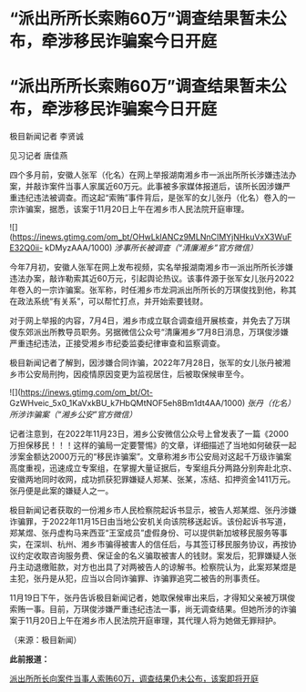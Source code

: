 # “派出所所长索贿60万”调查结果暂未公布，牵涉移民诈骗案今日开庭

# “派出所所长索贿60万”调查结果暂未公布，牵涉移民诈骗案今日开庭

极目新闻记者 李贤诚

见习记者 唐佳燕

四个多月前，安徽人张军（化名）在网上举报湖南湘乡市一派出所所长涉嫌违法办案，并敲诈案件当事人家属近60万元。此事被多家媒体报道后，该所长因涉嫌严重违纪违法被调查。而这起“索贿”事件背后，是张军的女儿张丹（化名）卷入的一宗诈骗案，据悉，该案于11月20日上午在湘乡市人民法院开庭审理。

![](https://inews.gtimg.com/om_bt/OHwLklANCz9MLNnCIMYjNHkuVxX3WuFE32Q0ii-
kDMyzAAA/1000) _涉事所长被调查（“清廉湘乡”官方微信）_

今年7月初，安徽人张军在网上发布视频，实名举报湖南湘乡市一派出所所长涉嫌违法办案，敲诈勒索其近60万元，引起舆论热议。该事件源于张军女儿张丹2022年卷入的一宗诈骗案。张军称，时任湘乡市龙洞派出所所长的万琪俊找到他，称其在政法系统“有关系”，可以帮忙打点，并开始索要钱财。

对于网上举报的内容，7月4日，湘乡市成立联合调查组开展核查，并免去了万琪俊东郊派出所教导员职务。另据微信公众号“清廉湘乡”7月8日消息，万琪俊涉嫌严重违纪违法，正接受湘乡市纪委监委纪律审查和监察调查。

极目新闻记者了解到，因涉嫌合同诈骗，2022年7月28日，张军的女儿张丹被湘乡市公安局刑拘，因疫情原因变更为监视居住，后被取保候审至今。

![](https://inews.gtimg.com/om_bt/Ot-
GzWHveic_5x0_1KaVxkBU_k7HbQMtNOF5eh8Bm1dt4AA/1000) _张丹（化名）所涉诈骗案（“湘乡公安”官方微信）_

记者注意到，在2022年11月23日，湘乡公安微信公众号上曾发表了一篇《2000万担保移民！！！这样的骗局一定要警惕》的文章，详细描述了当地如何破获一起涉案金额达2000万元的“移民诈骗案”。文章称湘乡市公安局对这起千万级诈骗案高度重视，迅速成立专案组，在掌握大量证据后，专案组兵分两路分别奔赴北京、安徽两地同时收网，成功抓获犯罪嫌疑人郑某、张某，冻结、扣押资金1411万元。张丹便是此案的嫌疑人之一。

极目新闻记者获取的一份湘乡市人民检察院起诉书显示，被告人郑某煜、张丹涉嫌诈骗罪，于2022年11月15日由当地公安机关向该院移送起诉。该份起诉书写道，郑某煜、张丹虚构马来西亚“王室成员”虚假身份、可以提供新加坡移民服务等事实，在深圳、杭州、湘乡市骗得被害人的信任后，与其签订移民服务协议，再按协议约定收取咨询服务费、保证金的名义骗取被害人的钱财。案发后，犯罪嫌疑人张丹主动退缴赃款，对方也出具了对两被告人的谅解书。检察院认为，此案郑某煜是主犯，张丹是从犯，应当以合同诈骗罪、诈骗罪追究二被告的刑事责任。

11月19日下午，张丹告诉极目新闻记者，她取保候审出来后，才得知父亲被万琪俊索贿一事。目前，万琪俊涉嫌严重违纪违法一事，尚无调查结果。但她所涉的诈骗案于11月20日上午在湘乡市人民法院开庭审理，其代理人将为她做无罪辩护。

（来源：极目新闻）

**此前报道：**

[派出所所长向案件当事人索贿60万，调查结果仍未公布，该案即将开庭
](https://news.qq.com/rain/a/20231116A09PNQ00)

